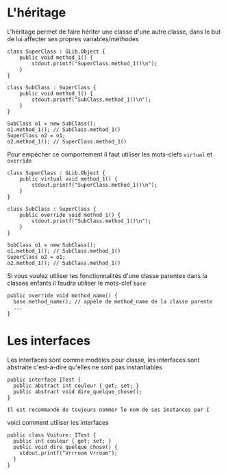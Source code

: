 # L'héritage

L'héritage permet de faire hériter une classe d'une autre classe, dans le but de lui affecter ses propres variables/méthodes

```vala
class SuperClass : GLib.Object {
    public void method_1() {
        stdout.printf("SuperClass.method_1()\n");
    }
}

class SubClass : SuperClass {
    public void method_1() {
        stdout.printf("SubClass.method_1()\n");
    }
}

SubClass o1 = new SubClass();
o1.method_1(); // SubClass.method_1()
SuperClass o2 = o1;
o2.method_1(); // SuperClass.method_1()
```

Pour empécher ce comportement il faut utiliser les mots-clefs `virtual` et `override`
```vala
class SuperClass : GLib.Object {
    public virtual void method_1() {
        stdout.printf("SuperClass.method_1()\n");
    }
}

class SubClass : SuperClass {
    public override void method_1() {
        stdout.printf("SubClass.method_1()\n");
    }
}

SubClass o1 = new SubClass();
o1.method_1(); // SubClass.method_1()
SuperClass o2 = o1;
o2.method_1(); // SubClass.method_1()
```

Si vous voulez utiliser les fonctionnalités d'une classe parentes dans la classes enfants il faudra utiliser le mots-clef `base`
```vala
public override void method_name() {
  base.method_name(); // appele de method_name de la classe parente
  ...
}
```

# Les interfaces

Les interfaces sont comme modèles pour classe, les interfaces sont abstraite c'est-à-dire qu'elles ne sont pas instantiables
```vala
public interface ITest {
  public abstract int couleur { get; set; }
  public abstract void dire_quelque_chose();
}
```
    Il est recommandé de toujours nommer le nom de ses instances par I
    
voici comment utiliser les interfaces
```vala
public class Voiture: ITest {
  public int couleur { get; set; }
  public void dire_quelque_chose() {
    stdout.printf("Vrrroom Vrroom");
  }
}
```